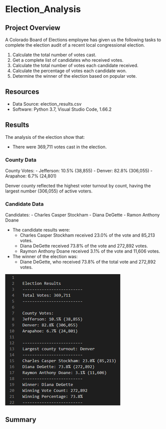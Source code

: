 # Election_Analysis

## Project Overview
A Colorado Board of Elections employee has given us the following tasks to complete the election audit of a recent local congressional election.

1. Calculate the total number of votes cast.
2. Get a complete list of candidates who received votes.
3. Calculate the total number of votes each candidate received.
4. Calculate the percentage of votes each candidate won.
5. Determine the winner of the election based on popular vote.

## Resources
- Data Source: election_results.csv
- Software: Python 3.7, Visual Studio Code, 1.66.2

## Results
The analysis of the election show that:
- There were 369,711 votes cast in the election.

### County Data
County Votes:
    - Jefferson: 10.5% (38,855)
    - Denver: 82.8% (306,055)
    - Arapahoe: 6.7% (24,801)

Denver county reflected the highest voter turnout by count, having the largest number (306,055) of active voters.

### Candidate Data
Candidates:
    - Charles Casper Stockham
    - Diana DeGette
    - Ramon Anthony Doane
- The candidate results were:
    - Charles Casper Stockham received 23.0% of the vote and 85,213 votes.
    - Diana DeGette received 73.8% of the vote and 272,892 votes.
    - Raymon Anthony Doane received 3.1% of the vote and 11,606 votes.
- The winner of the election was:
    - Diane DeGette, who received 73.8% of the total vote and 272,892 votes.

![](analysis/Print_Data.png)
## Summary

